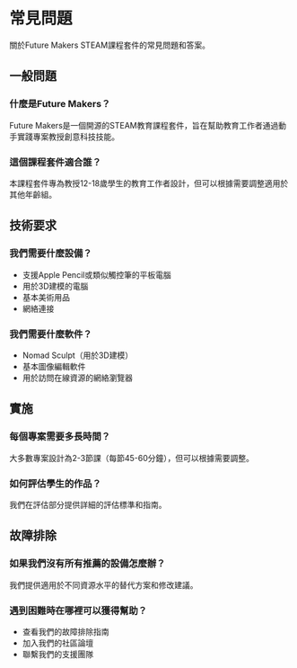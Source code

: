 # 常見問題

關於Future Makers STEAM課程套件的常見問題和答案。

## 一般問題

### 什麼是Future Makers？
Future Makers是一個開源的STEAM教育課程套件，旨在幫助教育工作者通過動手實踐專案教授創意科技技能。

### 這個課程套件適合誰？
本課程套件專為教授12-18歲學生的教育工作者設計，但可以根據需要調整適用於其他年齡組。

## 技術要求

### 我們需要什麼設備？
- 支援Apple Pencil或類似觸控筆的平板電腦
- 用於3D建模的電腦
- 基本美術用品
- 網絡連接

### 我們需要什麼軟件？
- Nomad Sculpt（用於3D建模）
- 基本圖像編輯軟件
- 用於訪問在線資源的網絡瀏覽器

## 實施

### 每個專案需要多長時間？
大多數專案設計為2-3節課（每節45-60分鐘），但可以根據需要調整。

### 如何評估學生的作品？
我們在評估部分提供詳細的評估標準和指南。

## 故障排除

### 如果我們沒有所有推薦的設備怎麼辦？
我們提供適用於不同資源水平的替代方案和修改建議。

### 遇到困難時在哪裡可以獲得幫助？
- 查看我們的故障排除指南
- 加入我們的社區論壇
- 聯繫我們的支援團隊 